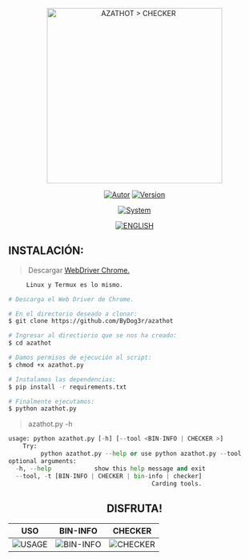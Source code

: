 <p align="center">
<img width="350px" height="350px" src="https://i.postimg.cc/FFnLKZ0S/Checker.png" title="AZATHOT > CHECKER" >
</p>

<p align="center">
<a href="https://github.com/ByDog3r"><img title="Autor" src="https://img.shields.io/badge/Author-@ByDog3r-blue?style=for-the-badge&logo=github"></a>
<a href=""><img title="Version" src="https://img.shields.io/badge/Version-1.2.1-red?style=for-the-badge&logo="></a>
</p>

<p align="center">
<a href=""><img title="System" src="https://img.shields.io/badge/Supported%20OS-Linux%20&%20termux-orange?style=for-the-badge&logo=linux"></a>

</p>

<p align="center">
<a href="https://github.com/ByDog3r/azathot/blob/ByDog3r/README.md"><img title="ENGLISH" src="https://img.shields.io/badge/Translate%20to-English-inactive?style=for-the-badge&logo=google-translate"></a>
</p>

## INSTALACIÓN: 

> Descargar   [WebDriver Chrome.](https://chromedriver.chromium.org/downloads)

```bash
     Linux y Termux es lo mismo.

# Descarga el Web Driver de Chrome.

# En el directorio deseado a clonar:
$ git clone https://github.com/ByDog3r/azathot

# Ingresar al directiorio que se nos ha creado:
$ cd azathot

# Damos permisos de ejecución al script:
$ chmod +x azathot.py

# Instalamos las dependencias:
$ pip install -r requirements.txt

# Finalmente ejecutamos:
$ python azathot.py
```

> azathot.py -h

```python
usage: python azathot.py [-h] [--tool <BIN-INFO | CHECKER >]
    Try:
         python azathot.py --help or use python azathot.py --tool
optional arguments:
  -h, --help            show this help message and exit
  --tool, -t [BIN-INFO | CHECKER | bin-info | checker]
                                        Carding tools.
```

<h2 align="center"> DISFRUTA! </h2>

|  USO           |       BIN-INFO         |	   CHECKER        |
| -------------- | ---------------------- | ----------------  |  
|![USAGE](https://github.com/ByDog3r/azathot/blob/ByDog3r/tools/doc/images/usage.png)|![BIN-INFO](https://github.com/ByDog3r/azathot/blob/ByDog3r/tools/doc/images/binfo.png)|![CHECKER](https://github.com/ByDog3r/azathot/blob/ByDog3r/tools/doc/images/checker.png)|
